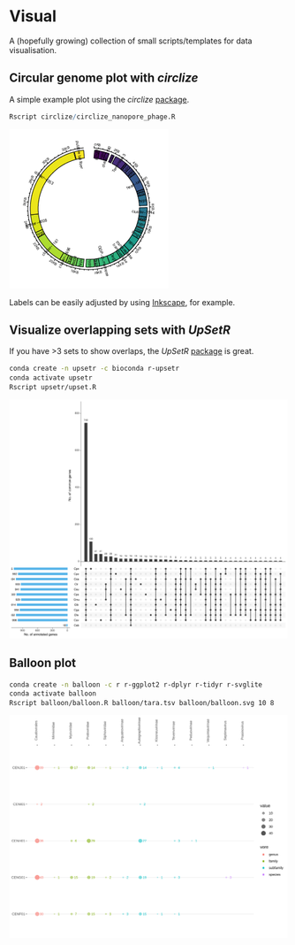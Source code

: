 # Visual

A (hopefully growing) collection of small scripts/templates for data visualisation. 

## Circular genome plot with _circlize_

A simple example plot using the _circlize_ [package](https://jokergoo.github.io/circlize_book/book/). 

```R
Rscript circlize/circlize_nanopore_phage.R
```

![Example PNG image of the scripts output](https://github.com/hoelzer/visual/blob/master/circlize/circlize_nanopore_phage.png)

Labels can be easily adjusted by using [Inkscape](https://inkscape.org), for example.

## Visualize overlapping sets with _UpSetR_

If you have >3 sets to show overlaps, the _UpSetR_ [package](https://github.com/hms-dbmi/UpSetR) is great. 

```bash
conda create -n upsetr -c bioconda r-upsetr
conda activate upsetr
Rscript upsetr/upset.R
```

![Example SVG image of the scripts output](https://github.com/hoelzer/visual/blob/master/upsetr/upsetr.svg)

## Balloon plot

```bash
conda create -n balloon -c r r-ggplot2 r-dplyr r-tidyr r-svglite
conda activate balloon
Rscript balloon/balloon.R balloon/tara.tsv balloon/balloon.svg 10 8  
```

![Example SVG image of the scripts output](https://github.com/hoelzer/visual/blob/master/balloon/balloon.svg)


